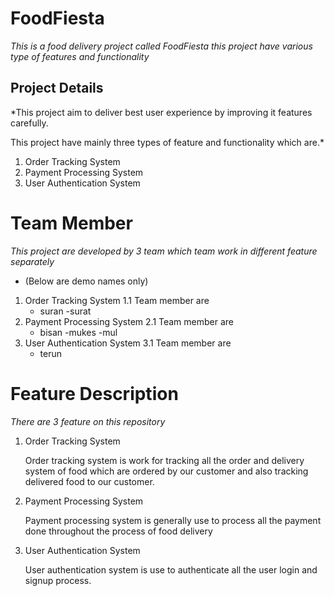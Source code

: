# FoodFiesta
*This is a food delivery project called FoodFiesta this project have various type of features and functionality*

## Project Details
*This project aim to deliver best user experience by improving it features carefully.

This project have mainly three types of feature and functionality which are.*

1. Order Tracking System
2. Payment Processing System
3. User Authentication System


# Team Member

*This project are developed by 3 team which team work in different feature separately*

- (Below are demo names only)

1. Order Tracking System
  1.1 Team member are
      - suran
      -surat
2. Payment Processing System
  2.1 Team member are
      - bisan
      -mukes
      -mul
3. User Authentication System
  3.1 Team member are
      - terun


# Feature Description

*There are 3 feature on this repository*

1. Order Tracking System
   
   Order tracking system is work for tracking all the order and delivery system of food which are ordered by our customer and also tracking delivered food to our customer.

2. Payment Processing System

   Payment processing system is generally use to process all the payment done throughout the process of food delivery

3. User Authentication System
   
   User authentication system is use to authenticate all the user login and signup process.